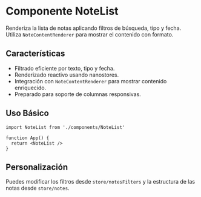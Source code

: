 # Componente NoteList

Renderiza la lista de notas aplicando filtros de búsqueda, tipo y fecha. Utiliza `NoteContentRenderer` para mostrar el contenido con formato.

## Características
- Filtrado eficiente por texto, tipo y fecha.
- Renderizado reactivo usando nanostores.
- Integración con `NoteContentRenderer` para mostrar contenido enriquecido.
- Preparado para soporte de columnas responsivas.

## Uso Básico
```tsx
import NoteList from './components/NoteList'

function App() {
  return <NoteList />
}
```

## Personalización
Puedes modificar los filtros desde `store/notesFilters` y la estructura de las notas desde `store/notes`.
